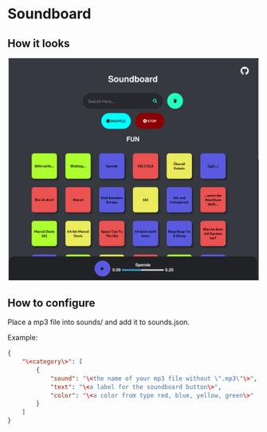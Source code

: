 # Soundboard

## How it looks

![Screenshot](/screenshot_2022-09-16_13-59-07.png)

## How to configure
Place a mp3 file into sounds/ and add it to sounds.json.

Example:
```JSON
{
    "\<category\>": [
        {
            "sound": "\<the name of your mp3 file without \".mp3\"\>",
            "text": "\<a label for the soundboard button\>",
            "color": "\<a color from type red, blue, yellow, green\>"
        }
    ]
}
```
